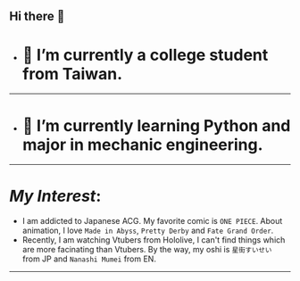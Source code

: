 ## Hi there 👋

- # 🔭 I’m currently a college student from Taiwan.
***
- # 🌱 I’m currently learning Python and major in mechanic engineering.
***
  # ***My Interest***:
  * I am addicted to Japanese ACG. My favorite comic is `ONE PIECE`. About animation, I love `Made in Abyss`, `Pretty Derby` and `Fate Grand Order`.
  * Recently, I am watching Vtubers from Hololive, I can't find things which are more facinating than Vtubers. By the way, my oshi is `星街すいせい` from JP and `Nanashi Mumei` from EN.
***
